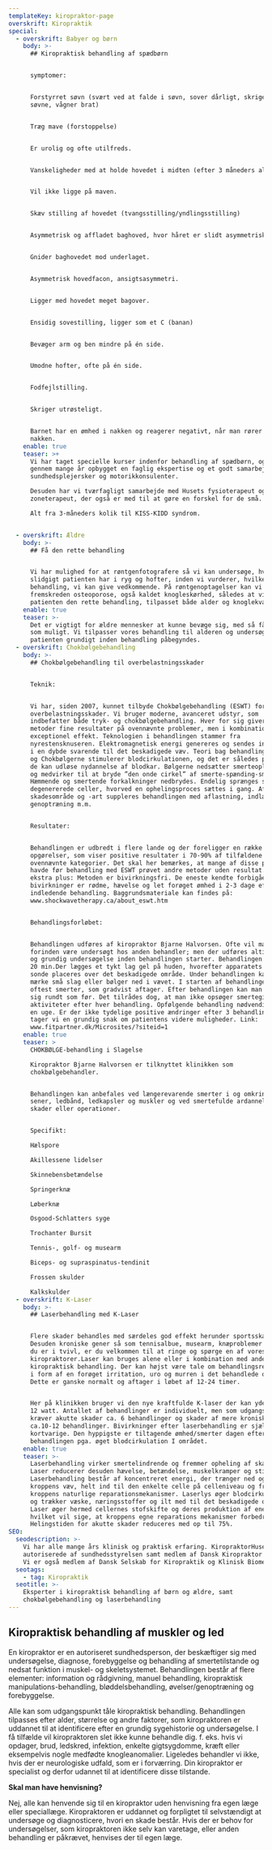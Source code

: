 ```yaml
---
templateKey: kiropraktor-page
overskrift: Kiropraktik
special:
  - overskrift: Babyer og børn
    body: >-
      ## Kiropraktisk behandling af spædbørn


      symptomer: 


      Forstyrret søvn (svært ved at falde i søvn, sover dårligt, skriger i
      søvne, vågner brat)


      Træg mave (forstoppelse)


      Er urolig og ofte utilfreds.


      Vanskeligheder med at holde hovedet i midten (efter 3 måneders alderen)


      Vil ikke ligge på maven.


      Skæv stilling af hovedet (tvangsstilling/yndlingsstilling)


      Asymmetrisk og affladet baghoved, hvor håret er slidt asymmetrisk af.


      Gnider baghovedet mod underlaget.


      Asymmetrisk hovedfacon, ansigtsasymmetri.


      Ligger med hovedet meget bagover.


      Ensidig sovestilling, ligger som et C (banan)


      Bevæger arm og ben mindre på én side.


      Umodne hofter, ofte på én side.


      Fodfejlstilling.


      Skriger utrøsteligt.


      Barnet har en ømhed i nakken og reagerer negativt, når man rører ved
      nakken.
    enable: true
    teaser: >+
      Vi har taget specielle kurser indenfor behandling af spædbørn, og har
      gennem mange år opbygget en faglig ekspertise og et godt samarbejde med
      sundhedsplejersker og motorikkonsulenter.

      Desuden har vi tværfagligt samarbejde med Husets fysioterapeut og
      zoneterapeut, der også er med til at gøre en forskel for de små.

      Alt fra 3-måneders kolik til KISS-KIDD syndrom.


  - overskrift: Ældre
    body: >-
      ## Få den rette behandling


      Vi har mulighed for at røntgenfotografere så vi kan undersøge, hvor megen
      slidgigt patienten har i ryg og hofter, inden vi vurderer, hvilken type
      behandling, vi kan give vedkommende. På røntgenoptagelser kan vi også se
      fremskreden osteoporose, også kaldet knogleskørhed, således at vi kan give
      patienten den rette behandling, tilpasset både alder og knoglekvalitet.
    enable: true
    teaser: >-
      Det er vigtigt for ældre mennesker at kunne bevæge sig, med så få smerter
      som muligt. Vi tilpasser vores behandling til alderen og undersøger
      patienten grundigt inden behandling påbegyndes. 
  - overskrift: Chokbølgebehandling
    body: >-
      ## Chokbølgebehandling til overbelastningsskader


      Teknik:


      Vi har, siden 2007, kunnet tilbyde Chokbølgebehandling (ESWT) for en række
      overbelastningsskader. Vi bruger moderne, avanceret udstyr, som
      indbefatter både tryk- og chokbølgebehandling. Hver for sig giver disse to
      metoder fine resultater på ovennævnte problemer, men i kombination har de
      exceptionel effekt. Teknologien i behandlingen stammer fra
      nyrestensknuseren. Elektromagnetisk energi genereres og sendes ind i vævet
      i en dybde svarende til det beskadigede væv. Teori bag behandlingen: Tryk-
      og Chokbølgerne stimulerer blodcirkulationen, og det er således påvist, at
      de kan udløse nydannelse af blodkar. Bølgerne nedsætter smerteoplevelsen
      og medvirker til at bryde ”den onde cirkel” af smerte-spænding-smerte.
      Hæmmende og smertende forkalkninger nedbrydes. Endelig sprænges stive,
      degenererede celler, hvorved en ophelingsproces sættes i gang. Afhængig af
      skadesområde og -art suppleres behandlingen med aflastning, indlæg,
      genoptræning m.m.


      Resultater:


      Behandlingen er udbredt i flere lande og der foreligger en række
      opgørelser, som viser positive resultater i 70-90% af tilfældene i
      ovennævnte kategorier. Det skal her bemærkes, at mange af disse patienter,
      havde før behandling med ESWT prøvet andre metoder uden resultat. Som et
      ekstra plus: Metoden er bivirkningsfri. De eneste kendte forbigående
      bivirkninger er rødme, hævelse og let forøget ømhed i 2-3 dage efter den
      indledende behandling. Baggrundsmateriale kan findes på:
      www.shockwavetherapy.ca/about_eswt.htm


      Behandlingsforløbet:


      Behandlingen udføres af kiropraktor Bjarne Halvorsen. Ofte vil man
      forinden være undersøgt hos anden behandler; men der udføres altid en ny
      og grundig undersøgelse inden behandlingen starter. Behandlingen varer ca.
      20 min.Der lægges et tykt lag gel på huden, hvorefter apparatets bløde
      sonde placeres over det beskadigede område. Under behandlingen kan man
      mærke små slag eller bølger ned i vævet. I starten af behandlingen er der
      oftest smerter, som gradvist aftager. Efter behandlingen kan man bevæge
      sig rundt som før. Det tilrådes dog, at man ikke opsøger smertegivende
      aktiviteter efter hver behandling. Opfølgende behandling nødvendig efter
      en uge. Er der ikke tydelige positive ændringer efter 3 behandlinger,
      tager vi en grundig snak om patientens videre muligheder. Link:
      www.fitpartner.dk/Microsites/?siteid=1
    enable: true
    teaser: >
      CHOKBØLGE-behandling i Slagelse

      Kiropraktor Bjarne Halvorsen er tilknyttet klinikken som
      chokbølgebehandler.


      Behandlingen kan anbefales ved længerevarende smerter i og omkring led,
      sener, ledbånd, ledkapsler og muskler og ved smertefulde ardannelser efter
      skader eller operationer.


      Specifikt:

      Hælspore

      Akillessene lidelser

      Skinnebensbetændelse

      Springerknæ

      Løberknæ

      Osgood-Schlatters syge

      Trochanter Bursit

      Tennis-, golf- og musearm

      Biceps- og supraspinatus-tendinit

      Frossen skulder

      Kalkskulder
  - overskrift: K-Laser
    body: >-
      ## Laserbehandling med K-Laser


      Flere skader behandles med særdeles god effekt herunder sportsskader.
      Desuden kroniske gener så som tennisalbue, musearm, knæproblemer etc. Hvis
      du er i tvivl, er du velkommen til at ringe og spørge en af vores
      kiropraktorer.Laser kan bruges alene eller i kombination med anden
      kiropraktisk behandling. Der kan højst være tale om behandlingsreaktioner
      i form af en forøget irritation, uro og murren i det behandlede område.
      Dette er ganske normalt og aftager i løbet af 12-24 timer.


      Her på klinikken bruger vi den nye kraftfulde K-laser der kan yde op til
      12 watt. Antallet af behandlinger er individuelt, men som udgangspunkt
      kræver akutte skader ca. 6 behandlinger og skader af mere kronisk karakter
      ca.10-12 behandlinger. Bivirkninger efter laserbehandling er sjældne og
      kortvarige. Den hyppigste er tiltagende ømhed/smerter dagen efter
      behandlingen pga. øget blodcirkulation I området.
    enable: true
    teaser: >-
      Laserbehandling virker smertelindrende og fremmer opheling af skader.
      Laser reducerer desuden hævelse, betændelse, muskelkramper og stivhed.
      Laserbehandling består af koncentreret energi, der trænger ned og påvirke
      kroppens væv, helt ind til den enkelte celle på celleniveau og fremmer
      kroppens naturlige reparationsmekanismer. Laserlys øger blodcirkulationen
      og trækker væske, næringsstoffer og ilt med til det beskadigede område.
      Laser øger hermed cellernes stofskifte og deres produktion af energi (ATP)
      hvilket vil sige, at kroppens egne reparations mekanismer forbedres.
      Helingstiden for akutte skader reduceres med op til 75%.
SEO:
  seodescription: >-
    Vi har alle mange års klinisk og praktisk erfaring. KiropraktorHuset er
    autoriserede af sundhedsstyrelsen samt medlem af Dansk Kiropraktor Forening.
    Vi er også medlem af Dansk Selskab for Kiropraktik og Klinisk Biomekanik.
  seotags:
    - tag: Kiropraktik
  seotitle: >-
    Eksperter i kiropraktisk behandling af børn og ældre, samt
    chokbølgebehandling og laserbehandling
---
```

## Kiropraktisk behandling af muskler og led 

En kiropraktor er en autoriseret sundhedsperson, der beskæftiger sig med undersøgelse, diagnose, forebyggelse og behandling af smertetilstande og nedsat funktion i muskel- og skeletsystemet. Behandlingen består af flere elementer: information og rådgivning, manuel behandling, kiropraktisk manipulations-behandling, bløddelsbehandling, øvelser/genoptræning og forebyggelse.

Alle kan som udgangspunkt tåle kiropraktisk behandling. Behandlingen tilpasses efter alder, størrelse og andre faktorer, som kiropraktoren er uddannet til at identificere efter en grundig sygehistorie og undersøgelse. I få tilfælde vil kiropraktoren slet ikke kunne behandle dig. f. eks. hvis vi opdager, brud, ledskred, infektion, enkelte gigtsygdomme, kræft eller eksempelvis nogle medfødte knogleanomalier. Ligeledes behandler vi ikke, hvis der er neurologiske udfald, som er i forværring. Din kiropraktor er specialist og derfor udannet til at identificere disse tilstande.

**Skal man have henvisning?**

Nej, alle kan henvende sig til en kiropraktor uden henvisning fra egen læge eller speciallæge. Kiropraktoren er uddannet og forpligtet til selvstændigt at undersøge og diagnosticere, hvori en skade består. Hvis der er behov for undersøgelser, som kiropraktoren ikke selv kan varetage, eller anden behandling er påkrævet, henvises der til egen læge.
